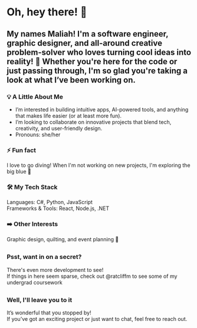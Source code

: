 # Oh, hey there! 👋
## My names Maliah! I'm a software engineer, graphic designer, and all-around creative problem-solver who loves turning cool ideas into reality! 🌟 Whether you're here for the code or just passing through, I'm so glad you're taking a look at what I’ve been working on.

### 💡 A Little About Me
- I’m interested in building intuitive apps, AI-powered tools, and anything that makes life easier (or at least more fun).
- I’m looking to collaborate on innovative projects that blend tech, creativity, and user-friendly design.
- Pronouns: she/her
  
### ⚡ Fun fact
I love to go diving! When I'm not working on new projects, I'm exploring the big blue 💙

### 🛠️ My Tech Stack
Languages: C#, Python, JavaScript  
Frameworks & Tools: React, Node.js, .NET

### ➡️ Other Interests
Graphic design, quilting, and event planning 🎨 

##

### Psst, want in on a secret? 
There's even more development to see!  
If things in here seem sparse, check out @ratcliffm to see some of my undergrad coursework

##

### Well, I'll leave you to it
It’s wonderful that you stopped by!  
If you’ve got an exciting project or just want to chat, feel free to reach out.

<!---
Oh! you're here too?! Awesome! 

See you later & Have a great day!
--->
